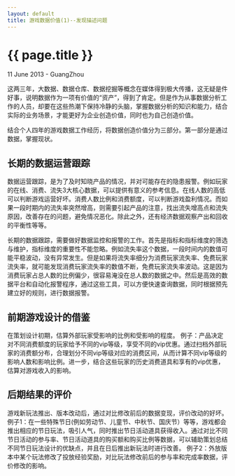 ```yaml
---
layout: default
title: 游戏数据价值(1)--发现描述问题
---
```


 {{ page.title }}
================
<p class="meta">11 June 2013 - GuangZhou</p>

这两三年，大数据、数据仓库、数据挖掘等概念在媒体得到极大传播，这无疑是件好事，说明数据作为一项有价值的“资产”，得到了肯定。但是作为从事数据分析工作的人员，却要在这些热潮下保持冷静的头脑，掌握数据分析的知识和能力，结合实际的业务场景，才能更好为企业创造价值，同时也为自己创造价值。
  
结合个人四年的游戏数据工作经历，将数据创造价值分为三部分。第一部分是通过数据，掌握现状。
  
  
长期的数据运营跟踪
----------------
数据运营跟踪，是为了及时知晓产品的情况，并对可能存在的隐患报警。例如玩家的在线、消费、流失3大核心数据，可以提供有意义的参考信息。在线人数的高低可以判断游戏运营好坏。消费人数比例和消费额度，可以判断游戏盈利情况。而如果一段时期内的流失率突然增高，则需要引起产品的注意，找出流失增高点和流失原因，改善存在的问题，避免情况恶化。除此之外，还有经济数据观察产出和回收的平衡性等等。
  
  
长期的数据跟踪，需要做好数据监控和报警的工作。首先是指标和指标维度的筛选与维护，指标维度的重要性不能忽略。例如流失率这个数据，一段时间内的数值可能平稳波动，没有异常发生。但是如果将流失率细分为消费玩家流失率、免费玩家流失率，就可能发现消费玩家流失率的数值不断，免费玩家流失率波动。这是因为消费玩家占总人数的比例偏少，很容易淹没在总人数的数据之中。然后是高效的数据平台和自动化报警程序，通过这些工具，可以方便快速查询数据，同时根据预先建立好的规则，进行数据报警。
  
  
前期游戏设计的借鉴
----------------
在策划设计初期，估算外部玩家受影响的比例和受影响的程度。
例子：产品决定对不同消费额度的玩家给予不同的vip等级，享受不同的vip优惠。通过扫档外部玩家的消费额分布，合理划分不同vip等级对应的消费区间，从而计算不同vip等级的影响人数和影响比例。进一步，结合这些玩家的历史消费道具和享有的vip优惠，估算对游戏收入的影响。


后期结果的评价
----------------
游戏新玩法推出、版本改动后，通过对比修改前后的数据变现，评价改动的好坏。
例子1：在一些特殊节日(例如劳动节、儿童节、中秋节、国庆节）等等，游戏都会推出相应的节日玩法，吸引人气，同时推出节日活动道具获得收入。通过对比不同节日活动的参与率、节日活动道具的购买额和购买比例等数据，可以辅助策划总结不同节日玩法设计的优缺点，并且在日后推出新玩法时进行改善。
例子2：外放版本中某个玩法修改了投放经验奖励，对比玩法修改前后的参与率和完成率数据，评价修改的影响。




